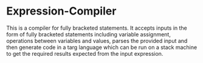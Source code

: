 # Expression-Compiler
This is a compiler for fully bracketed statements. It accepts inputs in the form of fully bracketed statements including variable assignment, operations between variables and values, parses the provided input and then generate code in a targ language which can be run on a stack machine to get the required results expected from the input expression.
